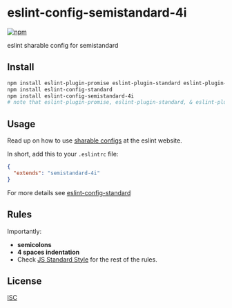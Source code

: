 # eslint-config-semistandard-4i

[![npm][npm-image]][npm-url]

[npm-image]: https://img.shields.io/npm/v/eslint-config-semistandard-4i.svg?style=flat-square
[npm-url]: https://www.npmjs.com/package/eslint-config-semistandard-4i

eslint sharable config for semistandard

## Install

```bash
npm install eslint-plugin-promise eslint-plugin-standard eslint-plugin-react
npm install eslint-config-standard
npm install eslint-config-semistandard-4i
# note that eslint-plugin-promise, eslint-plugin-standard, & eslint-plugin-react are required peer dependencies
```

## Usage

Read up on how to use [sharable configs](http://eslint.org/docs/developer-guide/shareable-configs) at the eslint website.

In short, add this to your `.eslintrc` file:

```json
{
  "extends": "semistandard-4i"
}
```

For more details see [eslint-config-standard](https://github.com/feross/eslint-config-standard)

## Rules

Importantly:

- **semicolons**
- **4 spaces indentation**
- Check [JS Standard Style](https://github.com/standard/standard) for the rest of the rules.

## License

[ISC](LICENSE.md)
